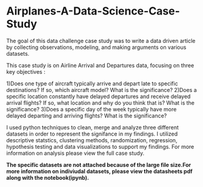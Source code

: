 # Airplanes-A-Data-Science-Case-Study

The goal of this data challenge case study was to write a data driven article by collecting observations, modeling, and making arguments on various datasets. 

This case study is on Airline Arrival and Departures data, focusing on three key objectives :

1)Does one type of aircraft typically arrive and depart late to specific destinations? If so, which aircraft model? What is the significance? 
2)Does a specific location constantly have delayed departures and receive delayed arrival flights? If so, what location and why do you think that is? What is the significance?
3)Does a specific day of the week typically have more delayed departing and arriving flights? What is the significance?

I used python techniques to clean, merge and analyze three different datasets in order to represent the signifance in my findings. I utilized descriptive statstics, clustering methods, randomization, regression, hypothesis testing and data visualizations to support my findings. For more information on analysis please view the full case study. 

**The specific datasets are not attached because of the large file size.For more information on indiviudal datasets, please view the datasheets pdf along with the notebook(ipynb).**

